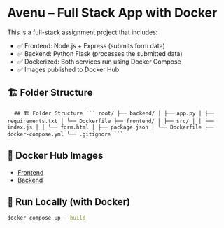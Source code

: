 # Avenu – Full Stack App with Docker

This is a full-stack assignment project that includes:

- ✅ Frontend: Node.js + Express (submits form data)
- ✅ Backend: Python Flask (processes the submitted data)
- ✅ Dockerized: Both services run using Docker Compose
- ✅ Images published to Docker Hub

## 🏗️ Folder Structure

<pre> <code> ## 🏗️ Folder Structure ``` root/ ├── backend/ │ ├── app.py │ ├── requirements.txt │ └── Dockerfile ├── frontend/ │ ├── src/ │ │ ├── index.js │ │ └── form.html │ ├── package.json │ └── Dockerfile ├── docker-compose.yml └── .gitignore ``` </code> </pre>


## 🐳 Docker Hub Images

- [Frontend](https://hub.docker.com/r/vijju18/avenu-frontend)
- [Backend](https://hub.docker.com/r/vijju18/avenu-backend)

## 🚀 Run Locally (with Docker)

```bash
docker compose up --build
